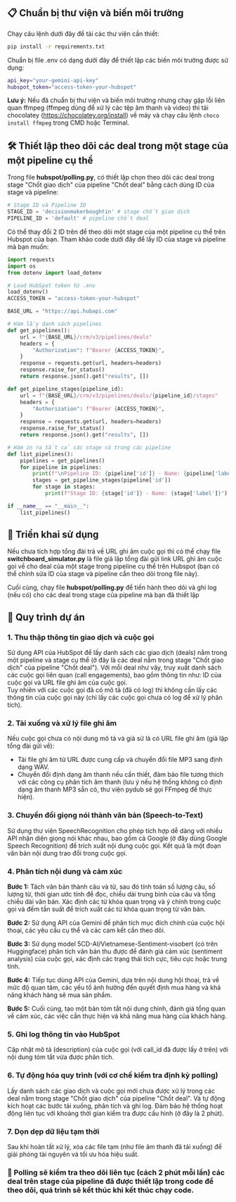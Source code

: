 ## 📋 Chuẩn bị thư viện và biến môi trường
Chạy câu lệnh dưới đây để tải các thư viện cần thiết:
```bash
pip install -r requirements.txt
```
Chuẩn bị file .env có dạng dưới đây để thiết lập các biến môi trường được sử dụng:
```bash
api_key="your-gemini-api-key"
hubspot_token="access-token-your-hubspot"
```
**Lưu ý:** Nếu đã chuẩn bị thư viện và biến môi trường nhưng chạy gặp lỗi liên quan ffmpeg (ffmpeg dùng để xử lý các tệp âm thanh và video) thì tải chocolatey (https://chocolatey.org/install) về máy và chạy câu lệnh `choco install ffmpeg` trong CMD hoặc Terminal. 

## 🛠️ Thiết lập theo dõi các deal trong một stage của một pipeline cụ thể
Trong file **hubspot/polling.py**, có thiết lập chọn theo dõi các deal trong stage "Chốt giao dịch" của pipeline "Chốt deal" bằng cách dùng ID của stage và pipeline:
```python
# Stage ID và Pipeline ID
STAGE_ID = 'decisionmakerboughtin' # stage chốt giao dịch
PIPELINE_ID = 'default' # pipeline chốt deal
```
Có thể thay đổi 2 ID trên để theo dõi một stage của một pipeline cụ thể trên Hubspot của bạn. Tham khảo code dưới đây để lấy ID của stage và pipeline mà bạn muốn:
```python
import requests
import os
from dotenv import load_dotenv

# Load HubSpot token từ .env
load_dotenv()
ACCESS_TOKEN = "access-token-your-hubspot"

BASE_URL = "https://api.hubapi.com"

# Hàm lấy danh sách pipelines
def get_pipelines():
    url = f"{BASE_URL}/crm/v3/pipelines/deals"
    headers = {
        "Authorization": f"Bearer {ACCESS_TOKEN}",
    }
    response = requests.get(url, headers=headers)
    response.raise_for_status()
    return response.json().get("results", [])

def get_pipeline_stages(pipeline_id):
    url = f"{BASE_URL}/crm/v3/pipelines/deals/{pipeline_id}/stages"
    headers = {
        "Authorization": f"Bearer {ACCESS_TOKEN}",
    }
    response = requests.get(url, headers=headers)
    response.raise_for_status()
    return response.json().get("results", [])

# Hàm in ra tất cả các stage có trong các pipeline
def list_pipelines():
    pipelines = get_pipelines()
    for pipeline in pipelines:
        print(f"\nPipeline ID: {pipeline['id']} - Name: {pipeline['label']}")
        stages = get_pipeline_stages(pipeline['id'])
        for stage in stages:
            print(f"Stage ID: {stage['id']} - Name: {stage['label']}")

if __name__ == "__main__":
    list_pipelines()
```
## 🚀 Triển khai sử dụng
Nếu chưa tích hợp tổng đài trả về URL ghi âm cuộc gọi thì có thể chạy file **switchboard_simulator.py** là file giả lập tổng đài gửi link URL ghi âm cuộc gọi về cho deal của một stage trong pipeline cụ thể trên Hubspot (bạn có thể chỉnh sửa ID của stage và pipeline cần theo dõi trong file này).  

Cuối cùng, chạy file **hubspot/polling.py** để tiến hành theo dõi và ghi log (nếu có) cho các deal trong stage của pipeline mà bạn đã thiết lập

## 🔄 Quy trình dự án
### 1. Thu thập thông tin giao dịch và cuộc gọi
Sử dụng API của HubSpot để lấy danh sách các giao dịch (deals) nằm trong một pipeline và stage cụ thể (ở đây là các deal nằm trong stage "Chốt giao dịch" của pipeline "Chốt deal"). Với mỗi deal như vậy, truy xuất danh sách các cuộc gọi liên quan (call engagements), bao gồm thông tin như: ID của cuộc gọi và URL file ghi âm của cuộc gọi.  
Tuy nhiên với các cuộc gọi đã có mô tả (đã có log) thì không cần lấy các thông tin của cuộc gọi này (chỉ lấy các cuộc gọi chưa có log để xử lý phân tích).

### 2. Tải xuống và xử lý file ghi âm
Nếu cuộc gọi chưa có nội dung mô tả và giả sử là có URL file ghi âm (giả lập tổng đài gửi về): 
- Tải file ghi âm từ URL được cung cấp và chuyển đổi file MP3 sang định dạng WAV.
- Chuyển đổi định dạng âm thanh nếu cần thiết, đảm bảo file tương thích với các công cụ phân tích âm thanh (lưu ý nếu hệ thống không có định dạng âm thanh MP3 sẵn có, thư viện pydub sẽ gọi FFmpeg để thực hiện).

### 3. Chuyển đổi giọng nói thành văn bản (Speech-to-Text)
Sử dụng thư viện SpeechRecognition cho phép tích hợp dễ dàng với nhiều API nhận diện giọng nói khác nhau, bao gồm cả Google (ở đây dùng Google Speech Recognition) để trích xuất nội dung cuộc gọi. Kết quả là một đoạn văn bản nội dung trao đổi trong cuộc gọi.

### 4. Phân tích nội dung và cảm xúc
**Bước 1:** Tách văn bản thành câu và từ, sau đó tính toán số lượng câu, số lượng từ, thời gian ước tính để đọc, chiều dài trung bình của câu và tổng chiều dài văn bản. Xác định các từ khóa quan trọng và ý chính trong cuộc gọi và đếm tần suất để trích xuất các từ khóa quan trọng từ văn bản.

**Bước 2:** Sử dụng API của Gemini để phân tích mục đích chính của cuộc hội thoại, các yêu cầu cụ thể và các cam kết cần theo dõi.

**Bước 3:** Sử dụng model 5CD-AI/Vietnamese-Sentiment-visobert (có trên Huggingface) phân tích văn bản thu được để đánh giá cảm xúc (sentiment analysis) của cuộc gọi, xác định các trạng thái tích cực, tiêu cực hoặc trung tính.

**Bước 4:** Tiếp tục dùng API của Gemini, dựa trên nội dung hội thoại, trả về mức độ quan tâm, các yếu tố ảnh hưởng đến quyết định mua hàng và khả năng khách hàng sẽ mua sản phẩm.

**Bước 5:** Cuối cùng, tạo một bản tóm tắt nội dung chính, đánh giá tổng quan về cảm xúc, các việc cần thực hiện và khả năng mua hàng của khách hàng.

### 5. Ghi log thông tin vào HubSpot
Cập nhật mô tả (description) của cuộc gọi (với call_id đã được lấy ở trên) với nội dung tóm tắt vừa được phân tích.

### 6. Tự động hóa quy trình (với cơ chế kiểm tra định kỳ polling)
Lấy danh sách các giao dịch và cuộc gọi mới chưa được xử lý trong các deal nằm trong stage "Chốt giao dịch" của pipeline "Chốt deal". Và tự động kích hoạt các bước tải xuống, phân tích và ghi log. Đảm bảo hệ thống hoạt động liên tục với khoảng thời gian kiểm tra được cấu hình (ở đây là 2 phút).

### 7. Dọn dẹp dữ liệu tạm thời
Sau khi hoàn tất xử lý, xóa các file tạm (như file âm thanh đã tải xuống) để giải phóng tài nguyên và tối ưu hóa hiệu suất.

### 🤖 Polling sẽ kiểm tra theo dõi liên tục (cách 2 phút mỗi lần) các deal trên stage của pipeline đã được thiết lập trong code để theo dõi, quá trình sẽ kết thúc khi kết thúc chạy code.
